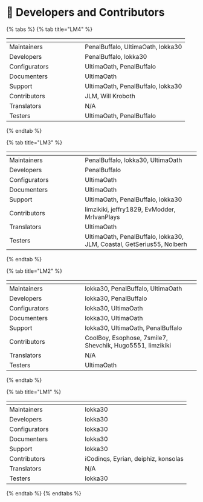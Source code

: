 # 🐐 Developers and Contributors



{% tabs %}
{% tab title="LM4" %}
<table><thead><tr><th width="184"></th><th></th></tr></thead><tbody><tr><td>Maintainers</td><td>PenalBuffalo, UltimaOath, lokka30</td></tr><tr><td>Developers</td><td>PenalBuffalo, lokka30</td></tr><tr><td>Configurators</td><td>UltimaOath, PenalBuffalo</td></tr><tr><td>Documenters</td><td>UltimaOath</td></tr><tr><td>Support</td><td>UltimaOath, PenalBuffalo, lokka30</td></tr><tr><td>Contributors</td><td>JLM, Will Kroboth</td></tr><tr><td>Translators</td><td>N/A</td></tr><tr><td>Testers</td><td>UltimaOath, PenalBuffalo</td></tr></tbody></table>
{% endtab %}

{% tab title="LM3" %}
<table><thead><tr><th width="184"></th><th></th></tr></thead><tbody><tr><td>Maintainers</td><td>PenalBuffalo, lokka30, UltimaOath</td></tr><tr><td>Developers</td><td>PenalBuffalo</td></tr><tr><td>Configurators</td><td>UltimaOath</td></tr><tr><td>Documenters</td><td>UltimaOath</td></tr><tr><td>Support</td><td>UltimaOath, PenalBuffalo, lokka30</td></tr><tr><td>Contributors</td><td>limzikiki, jeffry1829, EvModder, MrIvanPlays</td></tr><tr><td>Translators</td><td>UltimaOath</td></tr><tr><td>Testers</td><td>UltimaOath, PenalBuffalo, lokka30, JLM, Coastal, GetSerius55, Nolberh</td></tr></tbody></table>
{% endtab %}

{% tab title="LM2" %}
<table><thead><tr><th width="184"></th><th></th></tr></thead><tbody><tr><td>Maintainers</td><td>lokka30, PenalBuffalo, UltimaOath</td></tr><tr><td>Developers</td><td>lokka30, PenalBuffalo</td></tr><tr><td>Configurators</td><td>lokka30, UltimaOath</td></tr><tr><td>Documenters</td><td>lokka30, UltimaOath</td></tr><tr><td>Support</td><td>lokka30, UltimaOath, PenalBuffalo</td></tr><tr><td>Contributors</td><td>CoolBoy, Esophose, 7smile7, Shevchik, Hugo5551, limzikiki</td></tr><tr><td>Translators</td><td>N/A</td></tr><tr><td>Testers</td><td>UltimaOath</td></tr></tbody></table>
{% endtab %}

{% tab title="LM1" %}
<table><thead><tr><th width="184"></th><th></th></tr></thead><tbody><tr><td>Maintainers</td><td>lokka30</td></tr><tr><td>Developers</td><td>lokka30</td></tr><tr><td>Configurators</td><td>lokka30</td></tr><tr><td>Documenters</td><td>lokka30</td></tr><tr><td>Support</td><td>lokka30</td></tr><tr><td>Contributors</td><td>iCodinqs, Eyrian, deiphiz, konsolas</td></tr><tr><td>Translators</td><td>N/A</td></tr><tr><td>Testers</td><td>lokka30</td></tr></tbody></table>
{% endtab %}
{% endtabs %}
